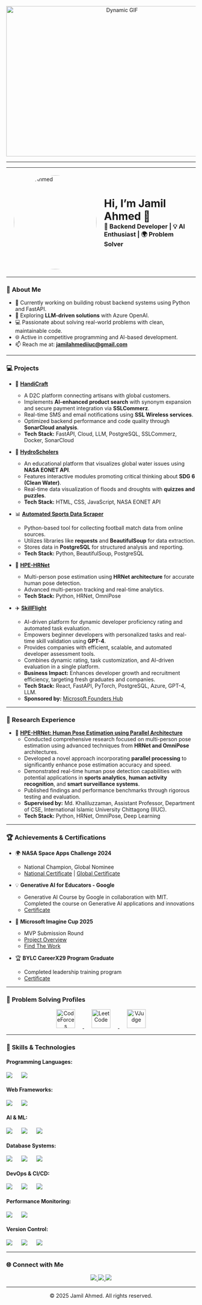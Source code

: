 
<!-- DYNAMIC GIF -->
<p align="center">
  <img src="https://media0.giphy.com/media/v1.Y2lkPTc5MGI3NjExOWs3NDNhZ3VrbG9mYmxrZnpqZ2pjeHF6d2ZwZWZtdWkxOGJpdGJlMiZlcD12MV9pbnRlcm5hbF9naWZfYnlfaWQmY3Q9Zw/93UOscPyDH8cdRfSaT/giphy.gif" alt="Dynamic GIF" width="600" height="400">
</p>

---
---
<!-- HEADER SECTION -->
<div style="display: flex; align-items: center; justify-content: left; margin: 20px;">
  <!-- Photo on the left -->
  <div>
    <img src="https://i.imgur.com/WoSZQkn.png" alt="Jamil Ahmed" width="220" height="250" style="border-radius: 50%; margin-right: 20px;">
  </div>
  <!-- Text on the right -->
  <div>
    <h1 style="margin: 0;">    Hi, I’m Jamil Ahmed 👋</h1>
    <h3 style="margin: 0;">🚀 Backend Developer | 💡 AI Enthusiast | 🌍 Problem Solver</h3>
  </div>
</div>



---

### 🌟 **About Me**
- 🔭 Currently working on building robust backend systems using Python and FastAPI.  
- 🌱 Exploring **LLM-driven solutions** with Azure OpenAI.  
- 💻 Passionate about solving real-world problems with clean, maintainable code.  
- 🌐 Active in competitive programming and AI-based development.  
- 📫 Reach me at: **jamilahmediiuc@gmail.com**  

---
### 💻 **Projects**

- 🚀 **[HandiCraft](https://github.com/JamilAhmed00/HandiCraft)**  
  - A D2C platform connecting artisans with global customers.  
  - Implements **AI-enhanced product search** with synonym expansion and secure payment integration via **SSLCommerz**.  
  - Real-time SMS and email notifications using **SSL Wireless services**.  
  - Optimized backend performance and code quality through **SonarCloud analysis**.  
  - **Tech Stack:** FastAPI, Cloud, LLM, PostgreSQL, SSLCommerz, Docker, SonarCloud  

- 🌊 **[HydroScholers](https://github.com/JamilAhmed00/HydroScholers)**  
  - An educational platform that visualizes global water issues using **NASA EONET API**.  
  - Features interactive modules promoting critical thinking about **SDG 6 (Clean Water)**.  
  - Real-time data visualization of floods and droughts with **quizzes and puzzles**.  
  - **Tech Stack:** HTML, CSS, JavaScript, NASA EONET API  

- 📊 **[Automated Sports Data Scraper](https://github.com/JamilAhmed00/Web_Scrap_Field_World_Final_Project)**  
  - Python-based tool for collecting football match data from online sources.  
  - Utilizes libraries like **requests** and **BeautifulSoup** for data extraction.  
  - Stores data in **PostgreSQL** for structured analysis and reporting.  
  - **Tech Stack:** Python, BeautifulSoup, PostgreSQL  

- 🧍 **[HPE-HRNet](https://github.com/JamilAhmed00/HPE-HRNet)**  
  - Multi-person pose estimation using **HRNet architecture** for accurate human pose detection.  
  - Advanced multi-person tracking and real-time analytics.  
  - **Tech Stack:** Python, HRNet, OmniPose  

- ✈️ **[SkillFlight](https://github.com/SkillFlight)**  
  - AI-driven platform for dynamic developer proficiency rating and automated task evaluation.  
  - Empowers beginner developers with personalized tasks and real-time skill validation using **GPT-4**.  
  - Provides companies with efficient, scalable, and automated developer assessment tools.  
  - Combines dynamic rating, task customization, and AI-driven evaluation in a single platform.  
  - **Business Impact:** Enhances developer growth and recruitment efficiency, targeting fresh graduates and companies.  
  - **Tech Stack:** React, FastAPI, PyTorch, PostgreSQL, Azure, GPT-4, LLM.  
  - **Sponsored by:** [Microsoft Founders Hub](https://www.microsoft.com/startups/founders-hub)  


---

### 🔬 **Research Experience**

- 🧠 **[HPE-HRNet: Human Pose Estimation using Parallel Architecture](https://github.com/JamilAhmed00/HPE-HRNet)**  
  - Conducted comprehensive research focused on multi-person pose estimation using advanced techniques from **HRNet and OmniPose** architectures.  
  - Developed a novel approach incorporating **parallel processing** to significantly enhance pose estimation accuracy and speed.  
  - Demonstrated real-time human pose detection capabilities with potential applications in **sports analytics**, **human activity recognition**, and **smart surveillance systems**.  
  - Published findings and performance benchmarks through rigorous testing and evaluation.  
  - **Supervised by:** Md. Khaliluzzaman, Assistant Professor, Department of CSE, International Islamic University Chittagong (IIUC).  
  - **Tech Stack:** Python, HRNet, OmniPose, Deep Learning  


---

### 🏆 **Achievements & Certifications**  
- 🌍 **NASA Space Apps Challenge 2024**  
  - National Champion, Global Nominee  
  - [National Certificate](https://drive.google.com/file/d/1tk6vuUjEhNkBsiYMF0BrkzaW-44yJBOp/view) | [Global Certificate](https://drive.google.com/file/d/YourGlobalCertificateID/view)  

- 💡 **Generative AI for Educators - Google**  
  - Generative AI Course by Google in collaboration with MIT. Completed the course on Generative AI applications and innovations 
  - [Certificate](https://skillshop.exceedlms.com/student/award/oLFsgqBxh4EbjM1n1CtMuy63)  

- 🏅 **Microsoft Imagine Cup 2025**  
  - MVP Submission Round  
  - [Project Overview](https://drive.google.com/file/d/170acx6TKK-Ara6ewaJgwTKYSGLekij1k/view)
  - [Find The Work](https://github.com/SkillFlight)   

- 🏆 **BYLC CareerX29 Program Graduate**  
  - Completed leadership training program  
  - [Certificate](https://drive.google.com/file/d/1MG-KfqfPj2nhgX2rgwrgXPVeq-r8EyWr/view)  

---

### 🧠 **Problem Solving Profiles**
<p align="center">
  <a href="https://codeforces.com/profile/Jamil-Ahmed" target="_blank">
    <img src="https://miro.medium.com/v2/resize:fit:1200/1*iPZ00kImJY8oVioV5Dy75A.jpeg" alt="CodeForces" height="50" style="margin: 0 20px;">
  </a>
  <a href="https://leetcode.com/jamilahmediiuc/" target="_blank">
    <img src="https://miro.medium.com/v2/resize:fit:1008/1*VOQU8CuPG34Gsd1yJCadOQ.png" alt="LeetCode" height="50" style="margin: 0 20px;">
  </a>
  <a href="https://vjudge.net/user/JamilAhmed" target="_blank">
    <img src="https://pbs.twimg.com/profile_images/1518206369660252161/2Q3NLhlp_400x400.jpg" alt="VJudge" height="50" style="margin: 0 20px;">
  </a>
</p>

---
### 🔧 **Skills & Technologies**

#### **Programming Languages:**  
<p align="left">
  <img src="https://img.shields.io/badge/Python-3776AB?style=for-the-badge&logo=python&logoColor=white" style="margin-right: 20px;">
  <img src="https://img.shields.io/badge/C%2B%2B-00599C?style=for-the-badge&logo=c%2B%2B&logoColor=white" style="margin-right: 20px;">
</p>

#### **Web Frameworks:**  
<p align="left">
  <img src="https://img.shields.io/badge/FastAPI-009688?style=for-the-badge&logo=fastapi&logoColor=white" style="margin-right: 20px;">
  <img src="https://img.shields.io/badge/Django-092E20?style=for-the-badge&logo=django&logoColor=white" style="margin-right: 20px;">
</p>


#### **AI & ML:**  
<p align="left">
  <img src="https://img.shields.io/badge/Azure_OpenAI-0089D6?style=for-the-badge&logo=microsoft-azure&logoColor=white" style="margin-right: 20px;">
  <img src="https://img.shields.io/badge/LLM-FF6F00?style=for-the-badge&logo=OpenAI&logoColor=white" style="margin-right: 20px;">
  <img src="https://img.shields.io/badge/Prompt%20Engineering-008080?style=for-the-badge&logo=OpenAI&logoColor=white" style="margin-right: 20px;">
</p>


#### **Database Systems:**  
<p align="left">
  <img src="https://img.shields.io/badge/PostgreSQL-336791?style=for-the-badge&logo=postgresql&logoColor=white" style="margin-right: 20px;">
  <img src="https://img.shields.io/badge/SQLite-003B57?style=for-the-badge&logo=sqlite&logoColor=white" style="margin-right: 20px;">
  <img src="https://img.shields.io/badge/MySQL-4479A1?style=for-the-badge&logo=mysql&logoColor=white" style="margin-right: 20px;">
</p>

#### **DevOps & CI/CD:**  
<p align="left">
  <img src="https://img.shields.io/badge/Docker-2496ED?style=for-the-badge&logo=docker&logoColor=white" style="margin-right: 20px;">
  <img src="https://img.shields.io/badge/GitHub_Actions-2088FF?style=for-the-badge&logo=github-actions&logoColor=white" style="margin-right: 20px;">
  <img src="https://img.shields.io/badge/SonarQube-4E9BCD?style=for-the-badge&logo=sonarqube&logoColor=white" style="margin-right: 20px;">
</p>

#### **Performance Monitoring:**  
<p align="left">
  <img src="https://img.shields.io/badge/Sentry-362D59?style=for-the-badge&logo=sentry&logoColor=white" style="margin-right: 20px;">
  <img src="https://img.shields.io/badge/Locust-90EE90?style=for-the-badge&logo=locust&logoColor=black" style="margin-right: 20px;">
</p>

#### **Version Control:**  
<p align="left">
  <img src="https://img.shields.io/badge/Git-F05032?style=for-the-badge&logo=git&logoColor=white" style="margin-right: 20px;">
  <img src="https://img.shields.io/badge/GitHub-181717?style=for-the-badge&logo=github&logoColor=white" style="margin-right: 20px;">
  <img src="https://img.shields.io/badge/GitLab-FC6D26?style=for-the-badge&logo=gitlab&logoColor=white" style="margin-right: 20px;">
</p>


---

### 🌐 **Connect with Me**
<p align="center">
  <a href="https://linkedin.com/in/jamilahmed01" target="_blank">
    <img src="https://img.shields.io/badge/LinkedIn-0077B5?style=for-the-badge&logo=linkedin&logoColor=white">
  </a>
  <a href="https://github.com/JamilAhmed00" target="_blank">
    <img src="https://img.shields.io/badge/GitHub-181717?style=for-the-badge&logo=github&logoColor=white">
  </a>
  <a href="mailto:jamilahmediiuc@gmail.com" target="_blank">
    <img src="https://img.shields.io/badge/Gmail-D14836?style=for-the-badge&logo=gmail&logoColor=white">
  </a>
</p>

---

<p align="center">© 2025 Jamil Ahmed. All rights reserved.</p>




